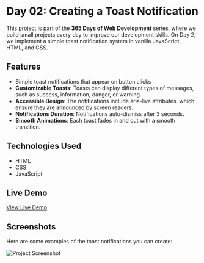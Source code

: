 # Day 02: Creating a Toast Notification

This project is part of the **365 Days of Web Development** series, where we build small projects every day to improve our development skills. On Day 2, we implement a simple toast notification system in vanilla JavaScript, HTML, and CSS.

## Features

- Simple toast notifications that appear on button clicks
- **Customizable Toasts**: Toasts can display different types of messages, such as success, information, danger, or warning.
- **Accessible Design**: The notifications include aria-live attributes, which ensure they are announced by screen readers.
- **Notifications Duration**: Notifications auto-dismiss after 3 seconds.
- **Smooth Animations**: Each toast fades in and out with a smooth transition.


## Technologies Used

- HTML
- CSS
- JavaScript


## Live Demo

[View Live Demo](https://your-demo-link-here.com)

## Screenshots
Here are some examples of the toast notifications you can create:

![Project Screenshot](screenshot.png)